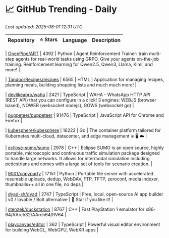 # 📈 GitHub Trending - Daily

_Last updated: 2025-08-01 12:31 UTC_

| Repository | ⭐ Stars | Language | Description |
|------------|--------:|----------|-------------|

| [OpenPipe/ART](https://github.com/OpenPipe/ART) | 4392 | Python | Agent Reinforcement Trainer: train multi-step agents for real-world tasks using GRPO. Give your agents on-the-job training. Reinforcement learning for Qwen2.5, Qwen3, Llama, Kimi, and more! |

| [TandoorRecipes/recipes](https://github.com/TandoorRecipes/recipes) | 6565 | HTML | Application for managing recipes, planning meals, building shopping lists and much much more! |

| [devlikeapro/waha](https://github.com/devlikeapro/waha) | 2421 | TypeScript | WAHA - WhatsApp HTTP API (REST API) that you can configure in a click! 3 engines: WEBJS (browser based), NOWEB (websocket nodejs), GOWS (websocket go) |

| [puppeteer/puppeteer](https://github.com/puppeteer/puppeteer) | 91476 | TypeScript | JavaScript API for Chrome and Firefox |

| [kubesphere/kubesphere](https://github.com/kubesphere/kubesphere) | 16222 | Go | The container platform tailored for Kubernetes multi-cloud, datacenter, and edge management ⎈ 🖥 ☁️ |

| [eclipse-sumo/sumo](https://github.com/eclipse-sumo/sumo) | 2978 | C++ | Eclipse SUMO is an open source, highly portable, microscopic and continuous traffic simulation package designed to handle large networks. It allows for intermodal simulation including pedestrians and comes with a large set of tools for scenario creation. |

| [9001/copyparty](https://github.com/9001/copyparty) | 17151 | Python | Portable file server with accelerated resumable uploads, dedup, WebDAV, FTP, TFTP, zeroconf, media indexer, thumbnails++ all in one file, no deps |

| [dyad-sh/dyad](https://github.com/dyad-sh/dyad) | 2747 | TypeScript | Free, local, open-source AI app builder | v0 / lovable / Bolt alternative | 🌟 Star if you like it! |

| [stenzek/duckstation](https://github.com/stenzek/duckstation) | 8767 | C++ | Fast PlayStation 1 emulator for x86-64/AArch32/AArch64/RV64 |

| [playcanvas/editor](https://github.com/playcanvas/editor) | 362 | TypeScript | Powerful visual editor environment for building WebGL, WebGPU, WebXR apps |
